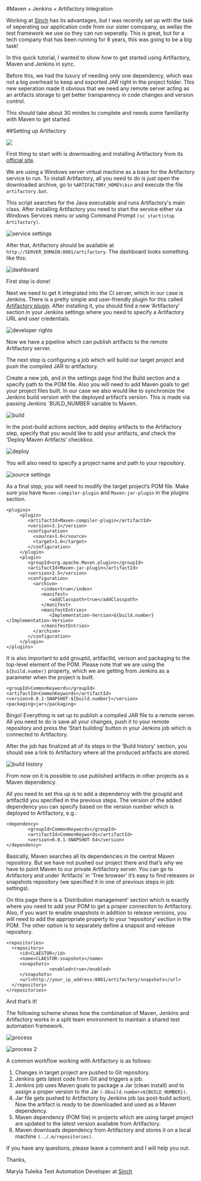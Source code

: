 #Maven + Jenkins + Artifactory Integration

Working at [Sinch](https://www.sinch.com/) has its advantages, but I was recently set up with the task of seperating our application code from our sister comopany, as wellas the test framework we use so they can run seperatly. This is great, but for a tech company that has been running for 8 years, this was going to be a big task!

In this quick tutorial, I wanted to show how to get started using Artifactory, Maven and Jenkins in sync.

Before this, we had the luxury of needing only one dependency, which was not a big overhead to keep and exported JAR right in the project folder. This new seperation  made it obvious that we need any remote server acting as an artifacts storage to get better transparency in code changes and version control. 

This should take about 30 minites to complete and needs some familiarity with Maven to get started.


##Setting up Artifactory

![](images/artifactory.png)

First thing to start with is downloading and installing Artifactory from its [official site](http://www.jfrog.com/open-source/).

We are using a Windows server virtual machine as a base for the Artifactory service to run. To install Artifactory, all you need to do is just open the downloaded archive, go to  `%ARTIFACTORY_HOME%\bin` and execute the file `artifactory.bat`. 

This script searches for the Java executable and runs Artifactory's main class. After installing Artifactory you need to start the service either via Windows Services menu or using Command Prompt `(sc start|stop Artifactory)`.

![service settings](images/services.png)

After that, Artifactory should be available at `http://SERVER_DOMAIN:8081/artifactory`. The dashboard looks something like this:

![dashboard](images/dashboard.png)

First step is done! 

Next we need to get it integrated into the CI server, which in our case is Jenkins. There is a pretty simple and user-friendly plugin for this called [Artifactory plugin](https://wiki.jenkins-ci.org/display/JENKINS/Artifactory+Plugin). After installing it, you should find a new ‘Artifactory’ section in your Jenkins settings where you need to specify a Artifactory URL and user credentials.

![developer rights](images/developer-rights.png)

Now we have a pipeline which can publish artifacts to the remote Artifactory server. 

The next step is configuring a job which will build our target project and push the compiled JAR to artifactory. 

Create a new job, and in the settings page find the Build section and a specify path to the POM file. Also you will need to add Maven goals to get your project files built. In our case we also would like to synchronize the Jenkins build version with the deployed artifact’s version. This is made via passing Jenkins `BUILD_NUMBER variable to Maven. 

![build](images/build.png)

In the post-build actions section, add deploy artifacts to the Artifactory step, specify that you would like to add your artifacts, and check the ‘Deploy Maven Artifacts’ checkbox.

![deploy](images/deploy.png)

You will also need to specify a project name and path to your repository.

![source settings](images/source-settings.png)

As a final step, you will need to modify the target project’s POM file. Make sure you have `Maven-compiler-plugin` and `Maven-jar-plugin` in the plugins section.

````
<plugins>
     <plugin>
        <artifactId>Maven-compiler-plugin</artifactId>
        <version>3.1</version>
        <configuration>
          <source>1.6</source>
          <target>1.6</target>
        </configuration>
     </plugin>
     <plugin>
        <groupId>org.apache.Maven.plugins</groupId>
        <artifactId>Maven-jar-plugin</artifactId>
        <version>2.5</version>
        <configuration>
          <archive>
             <index>true</index>
             <manifest>
                <addClasspath>true</addClasspath>
             </manifest>
             <manifestEntries>
                <Implementation-Version>${build.number}</Implementation-Version>
             </manifestEntries>
          </archive>
        </configuration>
     </plugin>
</plugins>
````

It is also important to add groupId, artifactId, verison and packaging to the top-level element of the POM. Please note that we are using the `${build.number}` property, which we are getting from Jenkins as a parameter when the project is built.

```
<groupId>CommonKeywords</groupId>
<artifactId>CommonKeywords</artifactId>
<version>0.0.1-SNAPSHOT-${build.number}</version>
<packaging>jar</packaging>
```

Bingo! Everything is set up to publish a compiled JAR file to a remote server. All you need to do is save all your changes, push it to your remote repository and press the ‘Start building’ button in your Jenkins job which is connected to Artifactory. 

After the job has finalized all of its steps in the ‘Build history’ section, you should see a link to Artifactory where all the produced artifacts are stored.

![build history](images/build-history.png)

From now on it is possible to use published artifacts in other projects as a Maven dependency. 

All you need to set this up is to add a dependency with the groupId and artifactId you specified in the previous steps. The version of the added dependency you can specify based on the version number which is deployed to Artifactory, e.g.:

```
<dependency>
        <groupId>CommonKeywords</groupId>
        <artifactId>CommonKeywords</artifactId>
        <version>0.0.1-SNAPSHOT-54</version>
</dependency>
```

Basically, Maven searches all its dependencies in the central Maven repository. But we have not pushed our project there and that’s why we have to point Maven to our private Artifactory server. You can go to Artifactory and under ‘Artifacts’ in ‘Tree browser’ it’s easy to find releases or snapshots repository (we specified it in one of previous steps in job settings). 

On this page there is a ‘Distribution management’ section which is exactly where you need to add your POM to get a proper conneciton to Artifactory. Also, if you want to enable snapshots in addition to release versions, you will need to add the appropriate property to your ‘repository’ section in the POM. The other option is to separately define a snapsot and release repository.

```
<repositories>
  <repository>
     <id>CLAESTOR</id>
     <name>CLAESTOR-snapshots</name>
     <snapshots>
                <enabled>true</enabled>
     </snapshots>
     <url>http://your_ip_address:8081/artifactory/snapshots</url>
  </repository>
</repositories>
```

And that’s it!

The following scheme shows how the combination of Maven, Jenkins and Artifactory works in a split team environment to maintain a shared test automation framework. 

![process](images/process1.png) 

![process 2](images/process2.png)

A common workflow working with Artifactory is as follows:

1. Changes in target project are pushed to Git repository.
2. Jenkins gets latest code from Git and triggers a job.
3. Jenkins job uses Maven goals to package a Jar (clean install) and to assign a proper version to the Jar `(-Dbuild.number=${BUILD_NUMBER})`.
4. Jar file gets pushed to Artifactory by Jenkins job (as post-build action). Now the artifact is ready to be downloaded and used as a Maven dependency.
5. Maven dependency (POM file) in projects which are using target project are updated to the latest version available from Artifactory.
6. Maven downloads dependency from Artifactory and stores it on a local machine `(../.m/repositories)`.

If you have any questions, please leave a comment and I will help you out.

Thanks,

Maryia Tuleika
Test Automation Developer at [Sinch](https://www.sinch.com/)
